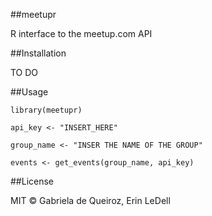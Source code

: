 ##meetupr

R interface to the meetup.com API


##Installation

TO DO

##Usage

```
library(meetupr)

api_key <- "INSERT_HERE"

group_name <- "INSER THE NAME OF THE GROUP"

events <- get_events(group_name, api_key)
```

##License

MIT © Gabriela de Queiroz, Erin LeDell